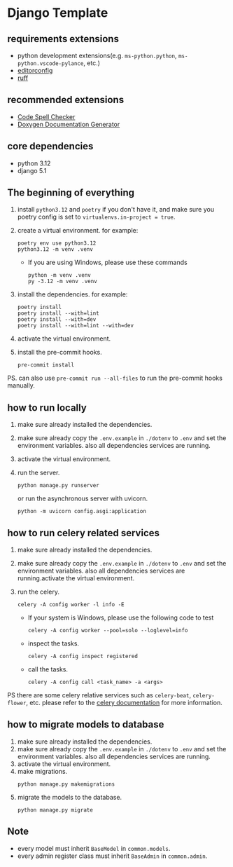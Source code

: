 # Django Template

## requirements extensions

-  python development extensions(e.g. `ms-python.python`, `ms-python.vscode-pylance`, etc.)
-  [editorconfig](https://marketplace.visualstudio.com/items?itemName=EditorConfig.EditorConfig)
-  [ruff](https://marketplace.visualstudio.com/items?itemName=charliermarsh.ruff)

## recommended extensions

-  [Code Spell Checker](https://marketplace.visualstudio.com/items?itemName=streetsidesoftware.code-spell-checker)
-  [Doxygen Documentation Generator](https://marketplace.visualstudio.com/items?itemName=cschlosser.doxdocgen)

## core dependencies

-  python 3.12
-  django 5.1

## The beginning of everything

1. install `python3.12` and `poetry` if you don't have it, and make sure you poetry config is set to `virtualenvs.in-project = true`.

2. create a virtual environment. for example:
   ```shell
   poetry env use python3.12
   python3.12 -m venv .venv
   ```
   -  If you are using Windows, please use these commands
      ```shell
      python -m venv .venv
      py -3.12 -m venv .venv
      ```
3. install the dependencies. for example:
   ```shell
   poetry install
   poetry install --with=lint
   poetry install --with=dev
   poetry install --with=lint --with=dev
   ```
4. activate the virtual environment.
5. install the pre-commit hooks.
   ```shell
   pre-commit install
   ```

PS. can also use `pre-commit run --all-files` to run the pre-commit hooks manually.

## how to run locally

1. make sure already installed the dependencies.
2. make sure already copy the `.env.example` in `./dotenv` to `.env` and set the environment variables. also all dependencies services are running.
3. activate the virtual environment.
4. run the server.

   ```shell
   python manage.py runserver
   ```

   or run the asynchronous server with uvicorn.

   ```shell
   python -m uvicorn config.asgi:application
   ```

## how to run celery related services

1. make sure already installed the dependencies.
2. make sure already copy the `.env.example` in `./dotenv` to `.env` and set the environment variables. also all dependencies services are running.activate the virtual environment.
3. run the celery.

   ```shell
   celery -A config worker -l info -E
   ```

   -  If your system is Windows, please use the following code to test

      ```shell
      celery -A config worker --pool=solo --loglevel=info
      ```

   -  inspect the tasks.
      ```shell
      celery -A config inspect registered
      ```

   -  call the tasks.
      ```shell
      celery -A config call <task_name> -a <args>
      ```

PS there are some celery relative services such as `celery-beat`, `celery-flower`, etc. please refer to the [celery documentation](https://docs.celeryproject.org/en/stable/index.html) for more information.

## how to migrate models to database

1. make sure already installed the dependencies.
2. make sure already copy the `.env.example` in `./dotenv` to `.env` and set the environment variables. also all dependencies services are running.
3. activate the virtual environment.
4. make migrations.
   ```shell
   python manage.py makemigrations
   ```
5. migrate the models to the database.
   ```shell
   python manage.py migrate
   ```

## Note

-  every model must inherit `BaseModel` in `common.models`.
-  every admin register class must inherit `BaseAdmin` in `common.admin`.
